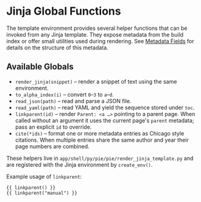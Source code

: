 # Jinja Global Functions

The template environment provides several helper functions that can be invoked
from any Jinja template. They expose metadata from the build index or offer
small utilities used during rendering. See [Metadata Fields](metadata-fields.md)
for details on the structure of this metadata.

## Available Globals

- `render_jinja(snippet)` – render a snippet of text using the same environment.
- `to_alpha_index(i)` – convert `0`–`3` to `a`–`d`.
- `read_json(path)` – read and parse a JSON file.
- `read_yaml(path)` – read YAML and yield the sequence stored under `toc`.
- `linkparent(id)` – render `Parent: <a …>` pointing to a parent page. When
  called without an argument it uses the current page's `parent` metadata; pass
  an explicit `id` to override.
- `cite(*ids)` – format one or more metadata entries as Chicago style
  citations. When multiple entries share the same author and year their page
  numbers are combined.

These helpers live in `app/shell/py/pie/pie/render_jinja_template.py` and are
registered with the Jinja environment by `create_env()`.

Example usage of `linkparent`:

```jinja
{{ linkparent() }}
{{ linkparent("manual") }}
```

